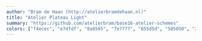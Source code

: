```yaml
---
author: "Bram de Haan (http://atelierbramdehaan.nl)"
title: "Atelier Plateau Light"
summary: "https://github.com/atelierbram/base16-atelier-schemes"
colors: ["f4ecec", "e7dfdf", "8a8585", "7e7777", "655d5d", "585050", "292424", "1b1818", "ca4949", "b45a3c", "a06e3b", "4b8b8b", "5485b6", "7272ca", "8464c4", "bd5187"]
---
```

